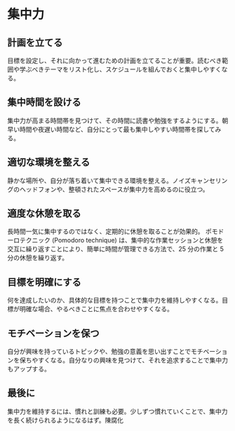# 集中力

## 計画を立てる

目標を設定し、それに向かって進むための計画を立てることが重要。読むべき範囲や学ぶべきテーマをリスト化し、スケジュールを組んでおくと集中しやすくなる。

## 集中時間を設ける

集中力が高まる時間帯を見つけて、その時間に読書や勉強をするようにする。朝早い時間や夜遅い時間など、自分にとって最も集中しやすい時間帯を探してみる。

## 適切な環境を整える

静かな場所や、自分が落ち着いて集中できる環境を整える。ノイズキャンセリングのヘッドフォンや、整頓されたスペースが集中力を高めるのに役立つ。

## 適度な休憩を取る

長時間一気に集中するのではなく、定期的に休憩を取ることが効果的。
ポモドーロテクニック (Pomodoro technique) は、集中的な作業セッションと休憩を交互に繰り返すことにより、簡単に時間が管理できる方法で、25 分の作業と 5 分の休憩を繰り返す。

## 目標を明確にする

何を達成したいのか、具体的な目標を持つことで集中力を維持しやすくなる。目標が明確な場合、やるべきことに焦点を合わせやすくなる。

## モチベーションを保つ

自分が興味を持っているトピックや、勉強の意義を思い出すことでモチベーションを保ちやすくなる。自分なりの興味を見つけて、それを追求することで集中力もアップする。

## 最後に

集中力を維持するには、慣れと訓練も必要。少しずつ慣れていくことで、集中力を長く続けられるようになるはず。陳腐化
